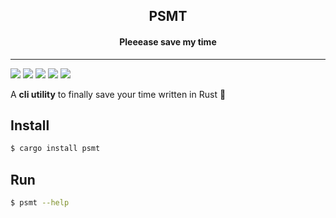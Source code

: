 <html>
    <h2 align=center>PSMT</h2>
    <h4 align=center>Pleeease save my time</h4>
</html>

-----
[![][github-badge]][github-url]
[![][cargo-badge]][cargo-url]
[![][docs-badge]][docs-url]
[![][status-badge]][status-url]
[![][license-badge]][license-url]

[github-badge]: https://img.shields.io/badge/github-hadronomy/psmt-8da0cb?style=for-the-badge&labelColor=555555&logo=github
[github-url]: https://github.com/hadronomy/psmt-rs
[cargo-badge]: https://img.shields.io/crates/v/psmt.svg?style=for-the-badge&color=fc8d62&logo=rust
[cargo-url]: https://crates.io/crates/psmt
[docs-badge]: https://img.shields.io/badge/docs.rs-psmt-66c2a5?style=for-the-badge&labelColor=555555&logo=docs.rs
[docs-url]: https://docs.rs/psmt
[status-badge]: https://img.shields.io/github/actions/workflow/status/hadronomy/psmt-rs/ci.yml?branch=main&style=for-the-badge
[status-url]: https://github.com/hadronomy/psmt/actions?query=branch%3Amain
[license-badge]: https://img.shields.io/github/license/Hadronomy/psmt-rs?label=LICENSE&style=for-the-badge
[license-url]: LICENSE

A **cli utility** to finally save your time written in Rust 🦀

## Install

```bash
$ cargo install psmt
```

## Run

```bash
$ psmt --help
```

